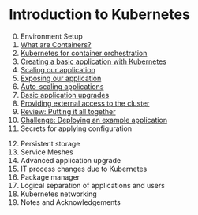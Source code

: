 # Introduction to Kubernetes

0. Environment Setup
1. [What are Containers?](/1_Intro_to_Containers)
2. [Kubernetes for container orchestration](2_Kubernetes_for_Containers)
3. [Creating a basic application with Kubernetes](3_Basic_K8S_App)
4. [Scaling our application](/4_Scaling_our_App)
5. [Exposing our application](/5_Exposing_our_App)
6. [Auto-scaling applications](/6_Auto_Scaling)
7. [Basic application upgrades](/7_Basic_App_Upgrades)
8. [Providing external access to the cluster](/8_External_Access)
9. [Review: Putting it all together](9_Review)
10. [Challenge: Deploying an example application](10_Challenge)
11. Secrets for applying configuration

<!--
11. [Secrets for applying configuration](11_Secrets)
-->

12. Persistent storage
13. Service Meshes
14. Advanced application upgrade
15. IT process changes due to Kubernetes
16. Package manager
17. Logical separation of applications and users
18. Kubernetes networking
99. Notes and Acknowledgements



